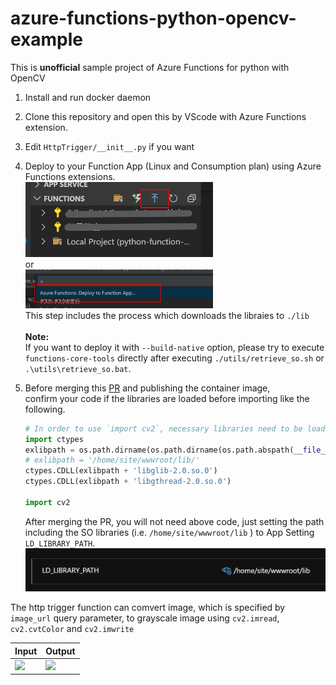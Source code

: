 # azure-functions-python-opencv-example
This is **unofficial** sample project of Azure Functions for python with OpenCV

  1. Install and run docker daemon
  1. Clone this repository and open this by VScode with Azure Functions extension.
  1. Edit `HttpTrigger/__init__.py` if you want
  1. Deploy to your Function App (Linux and Consumption plan) using Azure Functions extensions.<br>
     <img src="./DEPLOY_TO_AZURE1.png" width="300px"><br>
     or<br>
     <img src="./DEPLOY_TO_AZURE2.png" width="300px"><br>
     This step includes the process which downloads the libraies to `./lib` <br>
     <br>
     **Note:**<br>
     If you want to deploy it with `--build-native` option, please try to execute `functions-core-tools` directly after executing `./utils/retrieve_so.sh` or `.\utils\retrieve_so.bat`.
  1. Before merging this [PR](https://github.com/Azure/azure-functions-docker/pull/170) and publishing the container image,<br>
     confirm your code if the libraries are loaded before importing like the following.<br>

     ```py
     # In order to use `import cv2`, necessary libraries need to be loaded by following code  before the importing.
     import ctypes
     exlibpath = os.path.dirname(os.path.dirname(os.path.abspath(__file__))) + '/lib/'
     # exlibpath = '/home/site/wwwroot/lib/'
     ctypes.CDLL(exlibpath + 'libglib-2.0.so.0')
     ctypes.CDLL(exlibpath + 'libgthread-2.0.so.0')

     import cv2
     ```

     After merging the PR, you will not need above code, just setting the path including the SO libraries (i.e. `/home/site/wwwroot/lib` ) to App Setting `LD_LIBRARY_PATH`.<br>
     ![](./LD_LIBRARY_PATH.png)

The http trigger function can comvert image, which is specified by `image_url` query parameter, to grayscale image using `cv2.imread`, `cv2.cvtColor` and `cv2.imwrite`

|Input|Output|
| - | -|
|![](https://user-images.githubusercontent.com/4566555/66614178-ed7d1c80-ec02-11e9-8b22-4560309db118.png)|![](https://user-images.githubusercontent.com/4566555/66614160-dccca680-ec02-11e9-8946-4db70d5d861a.png)|
